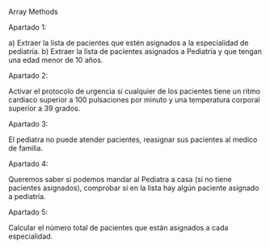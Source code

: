 Array Methods

Apartado 1:

a) Extraer la lista de pacientes que estén asignados a la especialidad de pediatría.
b) Extraer la lista de pacientes asignados a Pediatría y que tengan una edad menor de 10 años.

Apartado 2:

Activar el protocolo de urgencia si cualquier de los pacientes tiene un ritmo cardiaco superior a 100 pulsaciones por minuto y una temperatura corporal superior a 39 grados.

Apartado 3:

El pediatra no puede atender pacientes, reasignar sus pacientes al medico de familia.

Apartado 4:

Queremos saber si podemos mandar al Pediatra a casa (si no tiene pacientes asignados), comprobar si en la lista hay algún paciente asignado a pediatría.

Apartado 5:

Calcular el número total de pacientes que están asignados a cada especialidad.

